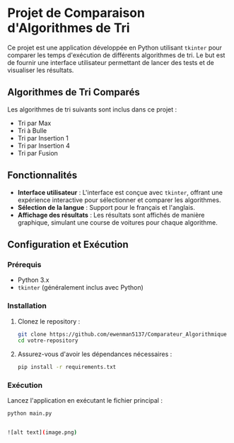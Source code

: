 # Projet de Comparaison d'Algorithmes de Tri

Ce projet est une application développée en Python utilisant `tkinter` pour comparer les temps d'exécution de différents algorithmes de tri. Le but est de fournir une interface utilisateur permettant de lancer des tests et de visualiser les résultats.

## Algorithmes de Tri Comparés

Les algorithmes de tri suivants sont inclus dans ce projet :
- Tri par Max
- Tri à Bulle
- Tri par Insertion 1
- Tri par Insertion 4
- Tri par Fusion

## Fonctionnalités

- **Interface utilisateur** : L'interface est conçue avec `tkinter`, offrant une expérience interactive pour sélectionner et comparer les algorithmes.
- **Sélection de la langue** : Support pour le français et l'anglais.
- **Affichage des résultats** : Les résultats sont affichés de manière graphique, simulant une course de voitures pour chaque algorithme.

## Configuration et Exécution

### Prérequis

- Python 3.x
- `tkinter` (généralement inclus avec Python)

### Installation

1. Clonez le repository :
    ```sh
    git clone https://github.com/ewenman5137/Comparateur_Algorithmique
    cd votre-repository
    ```

2. Assurez-vous d'avoir les dépendances nécessaires :
    ```sh
    pip install -r requirements.txt
    ```

### Exécution

Lancez l'application en exécutant le fichier principal :
```sh
python main.py


![alt text](image.png)